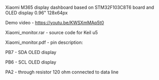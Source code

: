 
Xiaomi M365 display dashboard based on STM32F103C8T6 board and OLED display 0.96" 128x64px

Demo video - https://youtu.be/KWSXmMAp5t0


Xiaomi_monitor.rar - source code for Keil u5

Xiaomi_monitor.pdf - pin description:

PB7 - SDA OLED display

PB6 - SCL OLED display

PA2 - through resistor 120 ohm connected to data line

